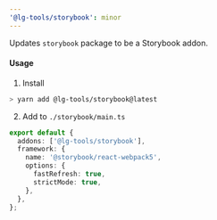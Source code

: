 ```yaml
---
'@lg-tools/storybook': minor
---
```


Updates `storybook` package to be a Storybook addon.

#### Usage
1. Install 
```bash
> yarn add @lg-tools/storybook@latest
```

2. Add to `./storybook/main.ts`
```ts
export default {
  addons: ['@lg-tools/storybook'],
  framework: {
    name: '@storybook/react-webpack5',
    options: {
      fastRefresh: true,
      strictMode: true,
    },
  },
};
```
